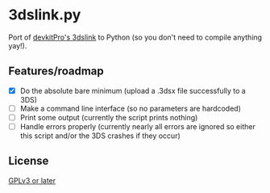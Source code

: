 # 3dslink.py
Port of [devkitPro's 3dslink](https://github.com/devkitPro/3dslink/blob/master/host/src/main.c) to Python (so you don't need to compile anything yay!).

## Features/roadmap
- [x] Do the absolute bare minimum (upload a .3dsx file successfully to a 3DS)
- [ ] Make a command line interface (so no parameters are hardcoded)
- [ ] Print some output (currently the script prints nothing)
- [ ] Handle errors properly (currently nearly all errors are ignored so either this script and/or the 3DS crashes if they occur)

## License
[GPLv3 or later](LICENSE.txt)
